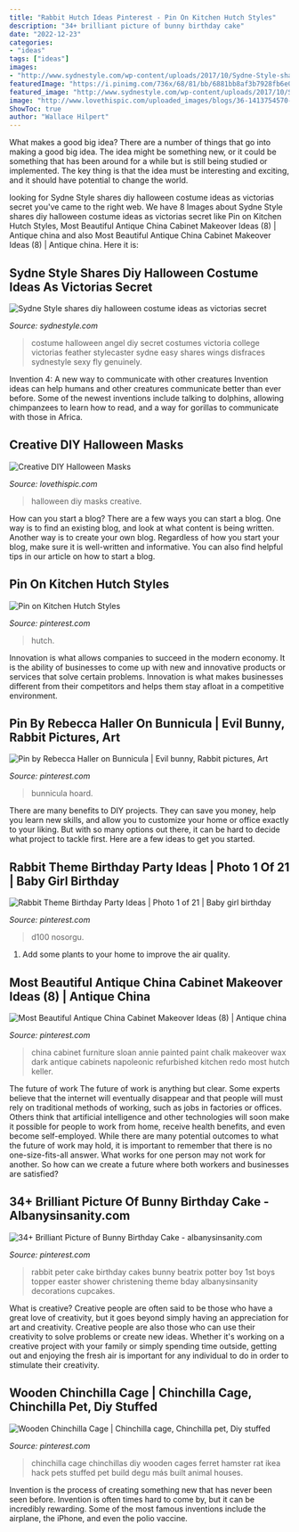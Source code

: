 ```yaml
---
title: "Rabbit Hutch Ideas Pinterest - Pin On Kitchen Hutch Styles"
description: "34+ brilliant picture of bunny birthday cake"
date: "2022-12-23"
categories:
- "ideas"
tags: ["ideas"]
images:
- "http://www.sydnestyle.com/wp-content/uploads/2017/10/Sydne-Style-shares-diy-halloween-costume-ideas-as-victorias-secret-angel-588x800.jpg"
featuredImage: "https://i.pinimg.com/736x/68/81/bb/6881bb8af3b7928fb6e03d8b9b648261--vampire-illustration-rabbit-hole.jpg"
featured_image: "http://www.sydnestyle.com/wp-content/uploads/2017/10/Sydne-Style-shares-diy-halloween-costume-ideas-as-victorias-secret-angel-588x800.jpg"
image: "http://www.lovethispic.com/uploaded_images/blogs/36-1413754570-8-2.jpg"
ShowToc: true
author: "Wallace Hilpert"
---
```



What makes a good big idea?
There are a number of things that go into making a good big idea. The idea might be something new, or it could be something that has been around for a while but is still being studied or implemented. The key thing is that the idea must be interesting and exciting, and it should have potential to change the world.

	

		
looking for Sydne Style shares diy halloween costume ideas as victorias secret you've came to the right web. We have 8 Images about Sydne Style shares diy halloween costume ideas as victorias secret like Pin on Kitchen Hutch Styles, Most Beautiful Antique China Cabinet Makeover Ideas (8) | Antique china and also Most Beautiful Antique China Cabinet Makeover Ideas (8) | Antique china. Here it is:
		
    
## Sydne Style Shares Diy Halloween Costume Ideas As Victorias Secret

<img loading=lazy src="http://www.sydnestyle.com/wp-content/uploads/2017/10/Sydne-Style-shares-diy-halloween-costume-ideas-as-victorias-secret-angel-588x800.jpg" onerror="this.onerror=null;this.src='https://tse4.mm.bing.net/th?id=OIP.7fE10WcWwIqyMeVCx_ApqAHaKE&amp;pid=15.1';" alt="Sydne Style shares diy halloween costume ideas as victorias secret">

_Source: sydnestyle.com_

>costume halloween angel diy secret costumes victoria college victorias feather stylecaster sydne easy shares wings disfraces sydnestyle sexy fly genuinely. 

	

Invention 4: A new way to communicate with other creatures
Invention ideas can help humans and other creatures communicate better than ever before. Some of the newest inventions include talking to dolphins, allowing chimpanzees to learn how to read, and a way for gorillas to communicate with those in Africa.

    
## Creative DIY Halloween Masks

<img loading=lazy src="http://www.lovethispic.com/uploaded_images/blogs/36-1413754570-8-2.jpg" onerror="this.onerror=null;this.src='https://tse4.mm.bing.net/th?id=OIP.KyzR9T3wcrHMYdBscX4ZdgHaLj&amp;pid=15.1';" alt="Creative DIY Halloween Masks">

_Source: lovethispic.com_

>halloween diy masks creative. 

	

How can you start a blog?
There are a few ways you can start a blog. One way is to find an existing blog, and look at what content is being written. Another way is to create your own blog. Regardless of how you start your blog, make sure it is well-written and informative. You can also find helpful tips in our article on how to start a blog.

    
## Pin On Kitchen Hutch Styles

<img loading=lazy src="https://i.pinimg.com/736x/5f/61/17/5f61175928858f89f82f64ddacc15050.jpg" onerror="this.onerror=null;this.src='https://tse3.mm.bing.net/th?id=OIP.4r1vaModnkGyobV8mEh78wHaLF&amp;pid=15.1';" alt="Pin on Kitchen Hutch Styles">

_Source: pinterest.com_

>hutch. 

	

Innovation is what allows companies to succeed in the modern economy. It is the ability of businesses to come up with new and innovative products or services that solve certain problems. Innovation is what makes businesses different from their competitors and helps them stay afloat in a competitive environment.

    
## Pin By Rebecca Haller On Bunnicula | Evil Bunny, Rabbit Pictures, Art

<img loading=lazy src="https://i.pinimg.com/736x/68/81/bb/6881bb8af3b7928fb6e03d8b9b648261--vampire-illustration-rabbit-hole.jpg" onerror="this.onerror=null;this.src='https://tse4.mm.bing.net/th?id=OIP.G3gIs7FY-_Fbrs68D-jK5QHaFt&amp;pid=15.1';" alt="Pin by Rebecca Haller on Bunnicula | Evil bunny, Rabbit pictures, Art">

_Source: pinterest.com_

>bunnicula hoard. 

	

There are many benefits to DIY projects. They can save you money, help you learn new skills, and allow you to customize your home or office exactly to your liking. But with so many options out there, it can be hard to decide what project to tackle first. Here are a few ideas to get you started.

    
## Rabbit Theme Birthday Party Ideas | Photo 1 Of 21 | Baby Girl Birthday

<img loading=lazy src="https://i.pinimg.com/736x/1f/30/61/1f30615d7085eb721be058452a275c8c.jpg" onerror="this.onerror=null;this.src='https://tse3.mm.bing.net/th?id=OIP.V9Jug9CoiWcX05ArNRWMhAHaLG&amp;pid=15.1';" alt="Rabbit Theme Birthday Party Ideas | Photo 1 of 21 | Baby girl birthday">

_Source: pinterest.com_

>d100 nosorgu. 

	

1. Add some plants to your home to improve the air quality.

    
## Most Beautiful Antique China Cabinet Makeover Ideas (8) | Antique China

<img loading=lazy src="https://i.pinimg.com/736x/62/e6/4c/62e64c40c4c4bccaa2712e8d63297153.jpg" onerror="this.onerror=null;this.src='https://tse3.mm.bing.net/th?id=OIP.HyWUfhect6F1KTBlfVbLtQHaHa&amp;pid=15.1';" alt="Most Beautiful Antique China Cabinet Makeover Ideas (8) | Antique china">

_Source: pinterest.com_

>china cabinet furniture sloan annie painted paint chalk makeover wax dark antique cabinets napoleonic refurbished kitchen redo most hutch keller. 

	

The future of work
The future of work is anything but clear. Some experts believe that the internet will eventually disappear and that people will must rely on traditional methods of working, such as jobs in factories or offices. Others think that artificial intelligence and other technologies will soon make it possible for people to work from home, receive health benefits, and even become self-employed. While there are many potential outcomes to what the future of work may hold, it is important to remember that there is no one-size-fits-all answer. What works for one person may not work for another. So how can we create a future where both workers and businesses are satisfied?

    
## 34+ Brilliant Picture Of Bunny Birthday Cake - Albanysinsanity.com

<img loading=lazy src="https://i.pinimg.com/736x/d0/7b/e9/d07be9802a937ffa37d564e38c9c3986.jpg" onerror="this.onerror=null;this.src='https://tse2.mm.bing.net/th?id=OIP.qxDRmbhuH9xQMan7cbZDTgHaLe&amp;pid=15.1';" alt="34+ Brilliant Picture of Bunny Birthday Cake - albanysinsanity.com">

_Source: pinterest.com_

>rabbit peter cake birthday cakes bunny beatrix potter boy 1st boys topper easter shower christening theme bday albanysinsanity decorations cupcakes. 

	

What is creative?
Creative people are often said to be those who have a great love of creativity, but it goes beyond simply having an appreciation for art and creativity. Creative people are also those who can use their creativity to solve problems or create new ideas. Whether it's working on a creative project with your family or simply spending time outside, getting out and enjoying the fresh air is important for any individual to do in order to stimulate their creativity.

    
## Wooden Chinchilla Cage | Chinchilla Cage, Chinchilla Pet, Diy Stuffed

<img loading=lazy src="https://i.pinimg.com/736x/24/ac/4a/24ac4a15447e759f602535397e2ca83a.jpg" onerror="this.onerror=null;this.src='https://tse4.mm.bing.net/th?id=OIP.DjWmYezWGOUB94vuV6TjRQHaLH&amp;pid=15.1';" alt="Wooden Chinchilla Cage | Chinchilla cage, Chinchilla pet, Diy stuffed">

_Source: pinterest.com_

>chinchilla cage chinchillas diy wooden cages ferret hamster rat ikea hack pets stuffed pet build degu más built animal houses. 

	

Invention is the process of creating something new that has never been seen before. Invention is often times hard to come by, but it can be incredibly rewarding. Some of the most famous inventions include the airplane, the iPhone, and even the polio vaccine.

